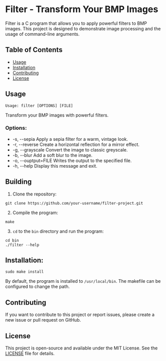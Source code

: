 # Filter - Transform Your BMP Images

Filter is a C program that allows you to apply powerful filters to BMP images. This project is designed to demonstrate image processing and the usage of command-line arguments.

## Table of Contents

- [Usage](#usage)
- [Installation](#installation)
- [Contributing](#contributing)
- [License](#license)

## Usage

```shell
Usage: filter [OPTIONS] [FILE]
```
Transform your BMP images with powerful filters.

### Options:
*  -s, --sepia          Apply a sepia filter for a warm, vintage look.
*  -r, --reverse        Create a horizontal reflection for a mirror effect.
*  -g, --grayscale      Convert the image to classic greyscale.
*  -b, --blur           Add a soft blur to the image.
*  -o, --ouptput=FILE   Writes the output to the specified file.
*  -h, --help           Display this message and exit.

## Building 

1. Clone the repository:

```shell
git clone https://github.com/your-username/filter-project.git
```
2. Compile the program:
```shell
make
```
3. `cd` to the `bin` directory and run the program:
```shell
cd bin
./filter --help
```
## Installation:

```shell
sudo make install
```
By default, the program is installed to `/usr/local/bin`. The makefile can be
configured to change the path.

## Contributing

If you want to contribute to this project or report issues, please create a new issue or pull request on GitHub.

## License

This project is open-source and available under the MIT License. See the [LICENSE](LICENSE) file for details.

